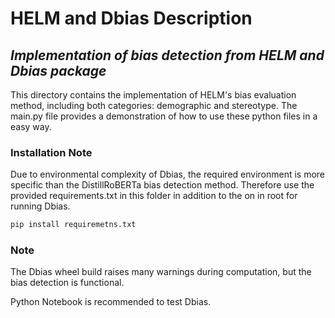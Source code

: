 # HELM and Dbias Description
## _Implementation of bias detection from HELM and Dbias package_

This directory contains the implementation of HELM's bias evaluation method, including both categories: demographic and stereotype. The main.py file provides a demonstration of how to use these python files in a easy way. 


### Installation Note
Due to environmental complexity of Dbias, the required environment is more specific than the DistillRoBERTa bias detection method. Therefore use the provided requirements.txt in this folder in addition to the on in root for running Dbias.

```python
pip install requiremetns.txt
```

### Note
The Dbias wheel build raises many warnings during computation, but the bias detection is functional.

Python Notebook is recommended to test Dbias.

